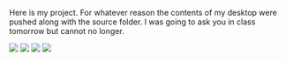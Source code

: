 Here is my project. For whatever reason the contents of my desktop were pushed along with the source folder. I was going to ask you in
class tomorrow but cannot no longer.

![](images/breakfast.png)
![](images/lunch.png)
![](images/dinner.png)
![](images/desert.png)
